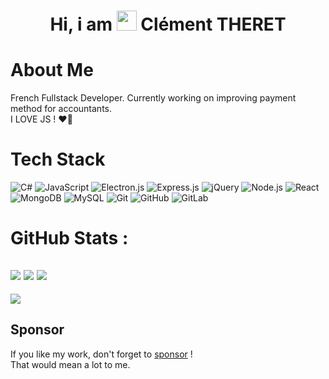 <div align="center"><h1> Hi, i am <img src="https://raw.githubusercontent.com/TheDudeThatCode/TheDudeThatCode/master/Assets/Hi.gif" width="32px"/> Clément THERET </h1> </div>

# About Me
French Fullstack Developer. Currently working on improving payment method for accountants.  
I LOVE JS ! ❤️‍🔥


# Tech Stack
![C#](https://img.shields.io/badge/c%23-%23239120.svg?style=for-the-badge&logo=c-sharp&logoColor=white)
![JavaScript](https://img.shields.io/badge/javascript-%23323330.svg?style=for-the-badge&logo=javascript&logoColor=%23F7DF1E)
![Electron.js](https://img.shields.io/badge/Electron-191970?style=for-the-badge&logo=Electron&logoColor=white)
![Express.js](https://img.shields.io/badge/express.js-%23404d59.svg?style=for-the-badge&logo=express&logoColor=%2361DAFB)
![jQuery](https://img.shields.io/badge/jquery-%230769AD.svg?style=for-the-badge&logo=jquery&logoColor=white)
![Node.js ](https://img.shields.io/badge/node.js-6DA55F?style=for-the-badge&logo=node.js&logoColor=white)
![React](https://img.shields.io/badge/react-%2320232a.svg?style=for-the-badge&logo=react&logoColor=%2361DAFB)
![MongoDB](https://img.shields.io/badge/MongoDB-%234ea94b.svg?style=for-the-badge&logo=mongodb&logoColor=white)
![MySQL](https://img.shields.io/badge/mysql-%2300f.svg?style=for-the-badge&logo=mysql&logoColor=white)
![Git](https://img.shields.io/badge/git-%23F05033.svg?style=for-the-badge&logo=git&logoColor=white)
![GitHub](https://img.shields.io/badge/github-%23121011.svg?style=for-the-badge&logo=github&logoColor=white)
![GitLab](https://img.shields.io/badge/gitlab-%23181717.svg?style=for-the-badge&logo=gitlab&logoColor=white)

# GitHub Stats :
![](https://github-readme-stats.vercel.app/api?username=Clemix37&hide_border=false&include_all_commits=false&count_private=false)
![](https://github-readme-streak-stats.herokuapp.com/?user=Clemix37&hide_border=false)
![](https://github-readme-stats.vercel.app/api/top-langs/?username=Clemix37&hide_border=false&include_all_commits=false&count_private=false&layout=compact)
---
[![](https://visitcount.itsvg.in/api?id=Clemix37&icon=0&color=0)](https://visitcount.itsvg.in)

## Sponsor

If you like my work, don't forget to [sponsor](https://github.com/sponsors/Clemix37) !  
That would mean a lot to me.
